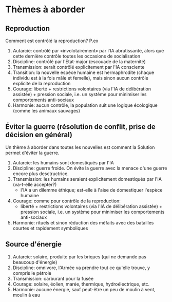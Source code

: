 # Thèmes à aborder

## Reproduction

Comment est contrôlé la reproduction? P.ex

1. Autarcie: contrôlé par «involotairement» par l'IA abrutissante, alors que cette dernière contrôle toutes les occasions de socialisation
1. Discipline: contrôlé par l'État-major (escouade de la maternité)
1. Transmission: serait contrôlé explicitement par l'IA consciente
1. Transition: la nouvelle espèce humaine est hermaphrodite (chaque individu est à la fois mâle et femelle), mais sinon aucun contrôle explicite de la reproduction
1. Courage: liberté + restrictions volontaires (via l'IA de délibération assistée) + pression sociale, i.e. un système pour minimiser les comportements anti-sociaux
1. Harmonie: aucun contrôle, la population suit une logique écologique (comme les animaux sauvages)

## Éviter la guerre (résolution de conflit, prise de décision en général)

Un thème à aborder dans toutes les nouvelles est comment la Solution permet d'éviter la guerre.

1. Autarcie: les humains sont domestiqués par l'IA
1. Discipline: guerre froide. On évite la guerre avec la menace d'une guerre encore plus desctructrice.
1. Transmission: les humains seraient explicitement domestiqués par l'IA (va-t-elle accepter?)
    * l'IA a un dilemme éthique; est-elle à l'aise de domestiquer l'espèce humaine
1. Courage: comme pour contrôle de la reproduction:
    * liberté + restrictions volontaires (via l'IA de délibération assistée) + pression sociale, i.e. un système pour minimiser les comportements anti-sociaux
1. Harmonie: rituels et sinon réduction des méfaits avec des batailles courtes et rapidement symboliques

## Source d'énergie

1. Autarcie: solaire, produite par les briques (qui ne demande pas beaucoup d'énergie)
1. Discipline: omnivore, l'Armée va prendre tout ce qu'elle trouve, y compris le pétrole 
1. Transmission: carburant pour la fusée
1. Courage: solaire, éolien, marée, thermique, hydroélectrique, etc.
1. Harmonie: aucune énergie, sauf peut-être un peu de moulin à vent, moulin à eau

